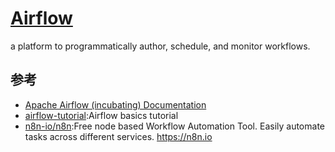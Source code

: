 # [Airflow](https://github.com/apache/incubator-airflow)

a platform to programmatically author, schedule, and monitor workflows.

## 参考

* [Apache Airflow (incubating) Documentation](http://pythonhosted.org/airflow/index.html)
* [airflow-tutorial](https://github.com/hgrif/airflow-tutorial):Airflow basics tutorial
* [n8n-io/n8n](https://github.com/n8n-io/n8n):Free node based Workflow Automation Tool. Easily automate tasks across different services. <https://n8n.io>

